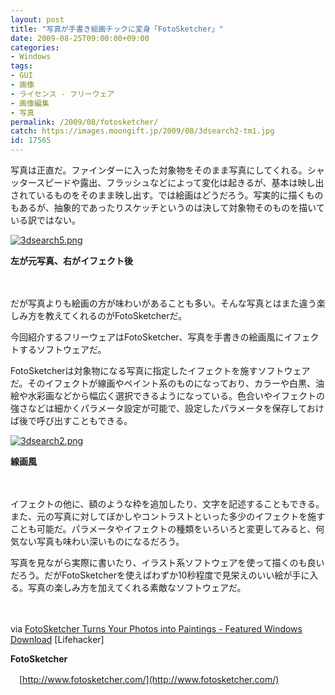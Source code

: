 ```yaml
---
layout: post
title: "写真が手書き絵画チックに変身「FotoSketcher」"
date: 2009-08-25T09:00:00+09:00
categories:
- Windows
tags: 
- GUI
- 画像
- ライセンス - フリーウェア
- 画像編集
- 写真
permalink: /2009/08/fotosketcher/
catch: https://images.moongift.jp/2009/08/3dsearch2-tm1.jpg
id: 17565
---
```

写真は正直だ。ファインダーに入った対象物をそのまま写真にしてくれる。シャッタースピードや露出、フラッシュなどによって変化は起きるが、基本は映し出されているものをそのまま映し出す。では絵画はどうだろう。写実的に描くものもあるが、抽象的であったりスケッチというのは決して対象物そのものを描いている訳ではない。

  

[![3dsearch5.png](https://images.moongift.jp/2009/08/3dsearch5-tm.jpg)](https://images.moongift.jp/2009/08/3dsearch5.png)  
  
**左が元写真、右がイフェクト後**

  

　

  

だが写真よりも絵画の方が味わいがあることも多い。そんな写真とはまた違う楽しみ方を教えてくれるのがFotoSketcherだ。

  

今回紹介するフリーウェアはFotoSketcher、写真を手書きの絵画風にイフェクトするソフトウェアだ。

  
  
<!--more-->

FotoSketcherは対象物になる写真に指定したイフェクトを施すソフトウェアだ。そのイフェクトが線画やペイント系のものになっており、カラーや白黒、油絵や水彩画などから幅広く選択できるようになっている。色合いやイフェクトの強さなどは細かくパラメータ設定が可能で、設定したパラメータを保存しておけば後で呼び出すこともできる。

  

[![3dsearch2.png](https://images.moongift.jp/2009/08/3dsearch2-tm1.jpg)](https://images.moongift.jp/2009/08/3dsearch21.png)  
  
**線画風**

  

　

  

イフェクトの他に、額のような枠を追加したり、文字を記述することもできる。また、元の写真に対してぼかしやコントラストといった多少のイフェクトを施すことも可能だ。パラメータやイフェクトの種類をいろいろと変更してみると、何気ない写真も味わい深いものになるだろう。

  

写真を見ながら実際に書いたり、イラスト系ソフトウェアを使って描くのも良いだろう。だがFotoSketcherを使えばわずか10秒程度で見栄えのいい絵が手に入る。写真の楽しみ方を加えてくれる素敵なソフトウェアだ。

  

　

  

via [FotoSketcher Turns Your Photos into Paintings - Featured Windows Download](http://lifehacker.com/5341831/fotosketcher-turns-your-photos-into-paintings) [Lifehacker]

  

**FotoSketcher**  
  
　[http://www.fotosketcher.com/](http://www.fotosketcher.com/)

  
